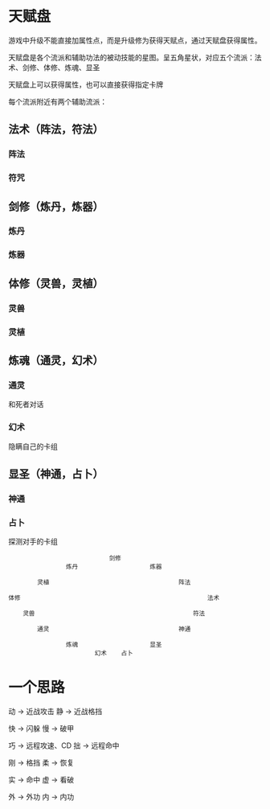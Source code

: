 # 天赋盘

游戏中升级不能直接加属性点，而是升级修为获得天赋点，通过天赋盘获得属性。

天赋盘是各个流派和辅助功法的被动技能的星图。呈五角星状，对应五个流派：法术、剑修、体修、炼魂、显圣

天赋盘上可以获得属性，也可以直接获得指定卡牌

每个流派附近有两个辅助流派：

## 法术（阵法，符法）

### 阵法

### 符咒

## 剑修（炼丹，炼器）

### 炼丹

### 炼器

## 体修（灵兽，灵植）

### 灵兽

### 灵植

## 炼魂（通灵，幻术）

### 通灵

和死者对话

### 幻术

隐瞒自己的卡组

## 显圣（神通，占卜）

### 神通

### 占卜

探测对手的卡组

                                剑修
                    炼丹                    炼器

            灵植                                    阵法

    体修                                                    法术

        灵兽                                            符法

            通灵                                    神通

                    炼魂                    显圣
                            幻术    占卜

# 一个思路

动 -> 近战攻击
静 -> 近战格挡

快 -> 闪躲
慢 -> 破甲

巧 -> 远程攻速、CD
拙 -> 远程命中

刚 -> 格挡
柔 -> 恢复

实 -> 命中
虚 -> 看破

外 -> 外功
内 -> 内功
